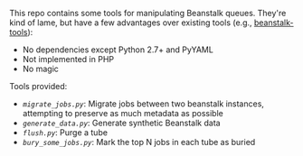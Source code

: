 This repo contains some tools for manipulating Beanstalk queues. They're kind of lame, but have a few advantages over existing tools (e.g., [beanstalk-tools](https://github.com/dustin/beanstalk-tools)):

 - No dependencies except Python 2.7+ and PyYAML
 - Not implemented in PHP
 - No magic

Tools provided:

 - *`migrate_jobs.py`*: Migrate jobs between two beanstalk instances, attempting to preserve as much metadata as possible
 - *`generate_data.py`*: Generate synthetic Beanstalk data
 - *`flush.py`*: Purge a tube
 - *`bury_some_jobs.py`*: Mark the top N jobs in each tube as buried

